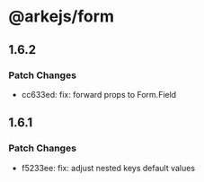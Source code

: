 # @arkejs/form

## 1.6.2

### Patch Changes

- cc633ed: fix: forward props to Form.Field

## 1.6.1

### Patch Changes

- f5233ee: fix: adjust nested keys default values
